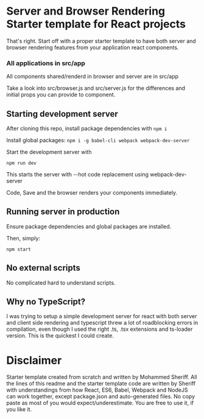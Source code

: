 # Server and Browser Rendering Starter template for React projects

That's right.  Start off with a proper starter template to have both server and browser rendering features from your application react components.


### All applications in src/app

All components shared/renderd in browser and server are in src/app

Take a look into src/browser.js and src/server.js for the differences and initial props you can provide to <App /> component.


## Starting development server

After cloning this repo, install package dependencies with `npm i`

Install global packages: `npm i -g babel-cli webpack webpack-dev-server`

Start the development server with

`npm run dev`

This starts the server with --hot code replacement using webpack-dev-server

Code, Save and the browser renders your components immediately.

## Running server in production

Ensure package dependencies and global packages are installed.

Then, simply:

`npm start`


## No external scripts

No complicated hard to understand scripts.


## Why no TypeScript?

I was trying to setup a simple development server for react with both server and client side rendering and typescript threw a lot of roadblocking errors in compilation, even though I used the right .ts, .tsx extensions and ts-loader version.  This is the quickest I could create.


# Disclaimer

Starter template created from scratch and written by Mohammed Sheriff.  All the lines of this readme and the starter template code are written by Sheriff with understandings from how React, ES6, Babel, Webpack and NodeJS can work together, except package.json and auto-generated files.  No copy paste as most of you would expect/underestimate.  You are free to use it, if you like it.
